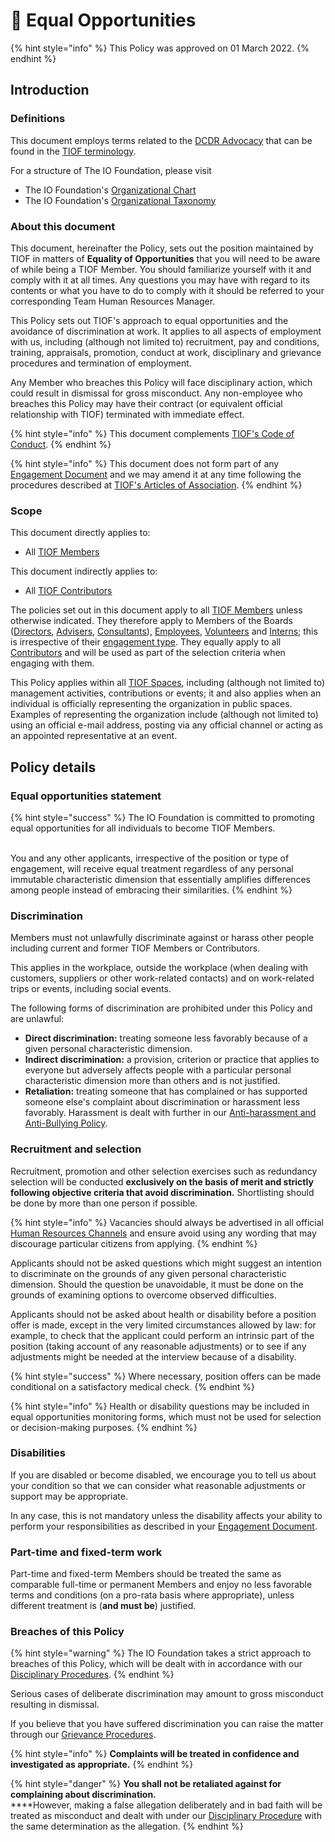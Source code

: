 # 🚧 Equal Opportunities

{% hint style="info" %}
This Policy was approved on 01 March 2022.
{% endhint %}

## Introduction

### Definitions

This document employs terms related to the [DCDR Advocacy](https://tiof.click/DCDRAdvocacy) that can be found in the [TIOF terminology](https://tiof.click/TIOFTerminology).

For a structure of The IO Foundation, please visit

* The IO Foundation's [Organizational Chart](http://tiof.click/TIOFOrgChart)
* The IO Foundation's [Organizational Taxonomy](https://tiof.click/OrgTaxonomy)

### About this document

This document, hereinafter the Policy, sets out the position maintained by TIOF in matters of **Equality of Opportunities** that you will need to be aware of while being a TIOF Member. You should familiarize yourself with it and comply with it at all times. Any questions you may have with regard to its contents or what you have to do to comply with it should be referred to your corresponding Team Human Resources Manager.

This Policy sets out TIOF's approach to equal opportunities and the avoidance of discrimination at work. It applies to all aspects of employment with us, including (although not limited to) recruitment, pay and conditions, training, appraisals, promotion, conduct at work, disciplinary and grievance procedures and termination of employment.

Any Member who breaches this Policy will face disciplinary action, which could result in dismissal for gross misconduct. Any non-employee who breaches this Policy may have their contract (or equivalent official relationship with TIOF) terminated with immediate effect.

{% hint style="info" %}
This document complements [TIOF's Code of Conduct](https://tiof.click/TIOFPolicyCoC).
{% endhint %}

{% hint style="info" %}
This document does not form part of any [Engagement Document](https://tiof.click/TIOFTerminology#engagement-document) and we may amend it at any time following the procedures described at [TIOF's Articles of Association](https://tiof.click/TIOFLegalArticlesOfAssociation).
{% endhint %}

### Scope

This document directly applies to:

* All [TIOF Members](https://tiof.click/TIOFTerminology#members)

This document indirectly applies to:

* All [TIOF Contributors](https://tiof.click/TIOFTerminology#contributors)

The policies set out in this document apply to all [TIOF Members](https://tiof.click/TIOFTerminology#members) unless otherwise indicated. They therefore apply to Members of the Boards ([Directors](https://tiof.click/TIOFTerminology#directors), [Advisers](https://tiof.click/TIOFTerminology#advisers), [Consultants](https://tiof.click/TIOFTerminology#consultants)), [Employees](https://tiof.click/TIOFTerminology#employees), [Volunteers](https://tiof.click/TIOFTerminology#volunteers) and [Interns](https://tiof.click/TIOFTerminology#interns); this is irrespective of their [engagement type](https://tiof.click/TIOFTerminology#engagement-type). They equally apply to all [Contributors](https://tiof.click/TIOFTerminology#contributors) and will be used as part of the selection criteria when engaging with them.

This Policy applies within all [TIOF Spaces](https://tiof.click/TIOFTerminology#spaces), including (although not limited to) management activities, contributions or events; it and also applies when an individual is officially representing the organization in public spaces. Examples of representing the organization include (although not limited to) using an official e-mail address, posting via any official channel or acting as an appointed representative at an event.

## Policy details

### Equal opportunities statement

{% hint style="success" %}
The IO Foundation is committed to promoting equal opportunities for all individuals to become TIOF Members.

\
You and any other applicants, irrespective of the position or type of engagement, will receive equal treatment regardless of any personal immutable characteristic dimension that essentially amplifies differences among people instead of embracing their similarities.
{% endhint %}

### Discrimination

Members must not unlawfully discriminate against or harass other people including current and former TIOF Members or Contributors.

This applies in the workplace, outside the workplace (when dealing with customers, suppliers or other work-related contacts) and on work-related trips or events, including social events.

The following forms of discrimination are prohibited under this Policy and are unlawful:

* **Direct discrimination:** treating someone less favorably because of a given personal characteristic dimension.
* **Indirect discrimination:** a provision, criterion or practice that applies to everyone but adversely affects people with a particular personal characteristic dimension more than others and is not justified.
* **Retaliation:** treating someone that has complained or has supported someone else's complaint about discrimination or harassment less favorably. Harassment is dealt with further in our [Anti-harassment and Anti-Bullying Policy](https://tiof.click/TIOFPolicyAHAB).

### Recruitment and selection

Recruitment, promotion and other selection exercises such as redundancy selection will be conducted **exclusively on the basis of merit and strictly following objective criteria that avoid discrimination.** Shortlisting should be done by more than one person if possible.

{% hint style="info" %}
Vacancies should always be advertised in all official [Human Resources Channels](https://tiof.click/TIOFHBComms#channel-types) and ensure avoid using any wording that may discourage particular citizens from applying.
{% endhint %}

Applicants should not be asked questions which might suggest an intention to discriminate on the grounds of any given personal characteristic dimension. Should the question be unavoidable, it must be done on the grounds of examining options to overcome observed difficulties.

Applicants should not be asked about health or disability before a position offer is made, except in the very limited circumstances allowed by law: for example, to check that the applicant could perform an intrinsic part of the position (taking account of any reasonable adjustments) or to see if any adjustments might be needed at the interview because of a disability.

{% hint style="success" %}
Where necessary, position offers can be made conditional on a satisfactory medical check.
{% endhint %}

{% hint style="info" %}
Health or disability questions may be included in equal opportunities monitoring forms, which must not be used for selection or decision-making purposes.
{% endhint %}

### Disabilities

If you are disabled or become disabled, we encourage you to tell us about your condition so that we can consider what reasonable adjustments or support may be appropriate.

In any case, this is not mandatory unless the disability affects your ability to perform your responsibilities as described in your [Engagement Document](https://tiof.click/TIOFTerminology#engagement-document).

### Part-time and fixed-term work

Part-time and fixed-term Members should be treated the same as comparable full-time or permanent Members and enjoy no less favorable terms and conditions (on a pro-rata basis where appropriate), unless different treatment is (**and must be**) justified.

### Breaches of this Policy

{% hint style="warning" %}
The IO Foundation takes a strict approach to breaches of this Policy, which will be dealt with in accordance with our [Disciplinary Procedures](https://tiof.click/TIOFHBHR#disciplinary-procedures).
{% endhint %}

Serious cases of deliberate discrimination may amount to gross misconduct resulting in dismissal.

If you believe that you have suffered discrimination you can raise the matter through our [Grievance Procedures](https://tiof.click/TIOFHBHR#grievance-procedures).

{% hint style="info" %}
**Complaints will be treated in confidence and investigated as appropriate.**
{% endhint %}

{% hint style="danger" %}
**You shall not be retaliated against for complaining about discrimination.**\
****However, making a false allegation deliberately and in bad faith will be treated as misconduct and dealt with under our [Disciplinary Procedure](https://tiof.click/TIOFHBHR#disciplinary-procedures) with the same determination as the allegation.
{% endhint %}
